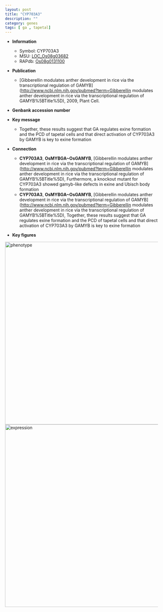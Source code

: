 ```yaml
---
layout: post
title: "CYP703A3"
description: ""
category: genes
tags: [ ga , tapetal]
---
```


* **Information**  
    + Symbol: CYP703A3  
    + MSU: [LOC_Os08g03682](http://rice.plantbiology.msu.edu/cgi-bin/ORF_infopage.cgi?orf=LOC_Os08g03682)  
    + RAPdb: [Os08g0131100](http://rapdb.dna.affrc.go.jp/viewer/gbrowse_details/irgsp1?name=Os08g0131100)  

* **Publication**  
    + [Gibberellin modulates anther development in rice via the transcriptional regulation of GAMYB](http://www.ncbi.nlm.nih.gov/pubmed?term=Gibberellin modulates anther development in rice via the transcriptional regulation of GAMYB%5BTitle%5D), 2009, Plant Cell.

* **Genbank accession number**  

* **Key message**  
    + Together, these results suggest that GA regulates exine formation and the PCD of tapetal cells and that direct activation of CYP703A3 by GAMYB is key to exine formation

* **Connection**  
    + __CYP703A3__, __OsMYBGA~OsGAMYB__, [Gibberellin modulates anther development in rice via the transcriptional regulation of GAMYB](http://www.ncbi.nlm.nih.gov/pubmed?term=Gibberellin modulates anther development in rice via the transcriptional regulation of GAMYB%5BTitle%5D), Furthermore, a knockout mutant for CYP703A3 showed gamyb-like defects in exine and Ubisch body formation
    + __CYP703A3__, __OsMYBGA~OsGAMYB__, [Gibberellin modulates anther development in rice via the transcriptional regulation of GAMYB](http://www.ncbi.nlm.nih.gov/pubmed?term=Gibberellin modulates anther development in rice via the transcriptional regulation of GAMYB%5BTitle%5D), Together, these results suggest that GA regulates exine formation and the PCD of tapetal cells and that direct activation of CYP703A3 by GAMYB is key to exine formation

* **Key figures**  
<img src="http://ricencode.github.io/images/CYP703A3.pheno.png" alt="phenotype"  style="width: 600px;"/>

<img src="http://ricencode.github.io/images/CYP703A3.exp.png" alt="expression"  style="width: 600px;"/>


